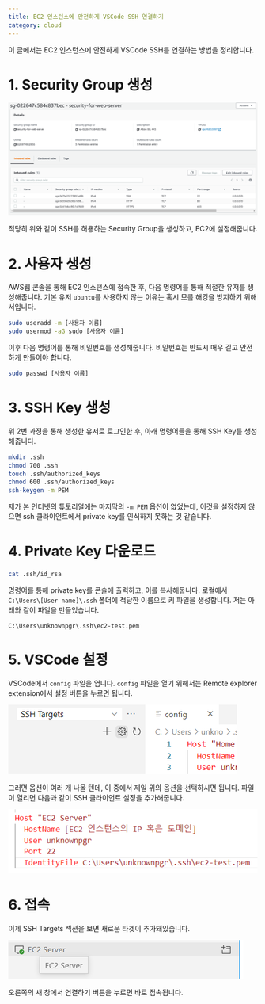 ```yaml
---
title: EC2 인스턴스에 안전하게 VSCode SSH 연결하기
category: cloud
---
```


이 글에서는 EC2 인스턴스에 안전하게 VSCode SSH를 연결하는 방법을 정리합니다.

# 1. Security Group 생성

![image-20210527042758059](imgs/image-20210527042758059.png)

적당히 위와 같이 SSH를 허용하는 Security Group을 생성하고, EC2에 설정해줍니다.

# 2. 사용자 생성

AWS웹 콘솔을 통해 EC2 인스턴스에 접속한 후, 다음 명령어를 통해 적절한 유저를 생성해줍니다. 기본 유저 `ubuntu`를 사용하지 않는 이유는 혹시 모를 해킹을 방지하기 위해서입니다.

```bash
sudo useradd -m [사용자 이름]
sudo usermod -aG sudo [사용자 이름]
```

이후 다음 명령어를 통해 비밀번호를 생성해줍니다. 비밀번호는 반드시 매우 길고 안전하게 만들어야 합니다.

```bash
sudo passwd [사용자 이름]
```

# 3. SSH Key 생성

위 2번 과정을 통해 생성한 유저로 로그인한 후, 아래 명령어들을 통해 SSH Key를 생성해줍니다.

```bash
mkdir .ssh
chmod 700 .ssh
touch .ssh/authorized_keys
chmod 600 .ssh/authorized_keys
ssh-keygen -m PEM
```

제가 본 인터넷의 튜토리얼에는 마지막의 `-m PEM` 옵션이 없었는데, 이것을 설정하지 않으면 ssh 클라이언트에서 private key를 인식하지 못하는 것 같습니다.

# 4. Private Key 다운로드

```bash
cat .ssh/id_rsa
```

명령어를 통해 private key를 콘솔에 출력하고, 이를 복사해둡니다. 로컬에서 `C:\Users\[User name]\.ssh` 폴더에 적당한 이름으로 키 파일을 생성합니다. 저는 아래와 같이  파일을 만들었습니다.

```
C:\Users\unknownpgr\.ssh\ec2-test.pem
```

# 5. VSCode 설정

VSCode에서 `config` 파일을 엽니다. `config` 파일을 열기 위해서는 Remote explorer extension에서 설정 버튼을 누르면 됩니다.

![image-20210527043909356](imgs/image-20210527043909356.png)

그러면 옵션이 여러 개 나올 텐데, 이 중에서 제일 위의 옵션을 선택하시면 됩니다. 파일이 열리면 다음과 같이 SSH 클라이언트 설정을 추가해줍니다.

![image-20210527044058280](imgs/image-20210527044058280.png)

# 6. 접속

이제 SSH Targets 섹션을 보면 새로운 타겟이 추가돼있습니다.

![image-20210527044335771](imgs/image-20210527044335771.png)

오른쪽의 새 창에서 연결하기 버튼을 누르면 바로 접속됩니다.
